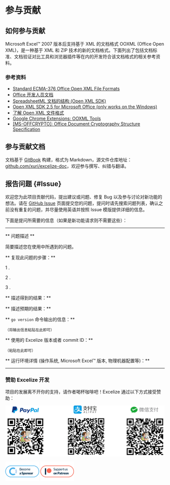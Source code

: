 # 参与贡献

## 如何参与贡献

Microsoft Excel&trade; 2007 版本后支持基于 XML 的文档格式 OOXML (Office Open XML)，是一种基于 XML 和 ZIP 技术的新的文档格式。下面列出了包括文档标准、文档验证对比工具和浏览器插件等在内的开发符合该文档格式的相关参考资料。

### 参考资料

* [Standard ECMA-376 Office Open XML File Formats](https://www.ecma-international.org/publications-and-standards/standards/ecma-376/)
* [Office 开发人员文档](https://developer.microsoft.com/zh-cn/office/docs)
* [SpreadsheetML 文档的结构 (Open XML SDK)](https://docs.microsoft.com/zh-cn/office/open-xml/structure-of-a-spreadsheetml-document)
* [Open XML SDK 2.5 for Microsoft Office (only works on the Windows)](https://www.microsoft.com/en-us/download/details.aspx?id=30425)
* [了解 Open XML 文件格式](https://docs.microsoft.com/zh-cn/office/open-xml/understanding-the-open-xml-file-formats)
* [Google Chrome Extensions: OOXML Tools](https://chrome.google.com/webstore/detail/ooxml-tools/bjmmjfdegplhkefakjkccocjanekbapn)
* [[MS-OFFCRYPTO]: Office Document Cryptography Structure Specification](https://docs.microsoft.com/zh-cn/openspecs/office_file_formats/ms-offcrypto/3c34d72a-1a61-4b52-a893-196f9157f083)

## 参与贡献文档

文档基于 [GitBook](https://github.com/GitbookIO/gitbook) 构建，格式为 Markdown，源文件仓库地址：[github.com/xuri/excelize-doc](https://github.com/xuri/excelize-doc)，欢迎参与撰写、纠错与翻译。

## 报告问题 {#Issue}

欢迎您为此项目贡献代码，提出建议或问题、修复 Bug 以及参与讨论对新功能的想法。请在 [GitHub Issue](https://github.com/360EntSecGroup-Skylar/excelize/issues) 页面提交您的问题，提问时请先搜索问题列表，确认之前没有重复的问题，并尽量使用英语并按照 Issue 模版提供详细的信息。

下面是提问所需要的信息（如果是新功能请求则不需要这些）：

---

** 问题描述 **

简要描述您在使用中所遇到的问题。

** 复现此问题的步骤：**

1 .

2 .

3 .

** 描述得到的结果：**

** 描述预期的结果：**

** `go version` 命令输出的信息：**

```text
（将输出信息粘贴在此即可）
```

** 使用的 Excelize 版本或者 commit ID：**

```text
（粘贴在此即可）
```

** 运行环境详情 (操作系统, Microsoft Excel&trade; 版本, 物理机器配置等)：**

---

### 赞助 Excelize 开发

项目的发展离不开你的支持，请作者喝杯咖啡吧！Excelize 通过以下方式接受赞助：

<a href="https://www.paypal.com/paypalme/xuri" title="赞助 Excelize 开发" target="_blank"><img width="710" src="./images/donate@2x.png" alt="赞助 Excelize 开发"></a>

<a href="https://opencollective.com/excelize" title="成为 Excelize 赞助商" target="_blank"><img height="61" src="../images/opencollective.com@2x.png" alt="成为 Excelize 赞助商"></a> <a href="https://www.patreon.com/xuri" title="在 Patreon 上支持 Excelize" target="_blank"><img height="61" src="../images/patreon.com@2x.png" alt="在 Patreon 上支持 Excelize"></a>
